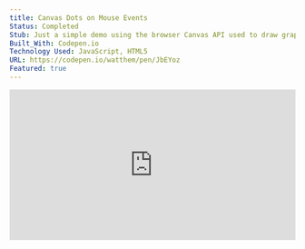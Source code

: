 ```yaml
---
title: Canvas Dots on Mouse Events
Status: Completed
Stub: Just a simple demo using the browser Canvas API used to draw graphics on a web page via JavaScript. Dots are created and highlighted by interacting with mouse (or touch) events.
Built_With: Codepen.io
Technology Used: JavaScript, HTML5
URL: https://codepen.io/watthem/pen/JbEYoz
Featured: true
---
```

<iframe height="265" style="width: 100%;" scrolling="no" title="Catch the dots" src="https://codepen.io/watthem/embed/JbEYoz?height=265&theme-id=dark&default-tab=result" frameborder="no" allowtransparency="true" allowfullscreen="true">
  See the Pen <a href='https://codepen.io/watthem/pen/JbEYoz'>Catch the dots</a> by Matthew Hendricks
  (<a href='https://codepen.io/watthem'>@watthem</a>) on <a href='https://codepen.io'>CodePen</a>.
</iframe>